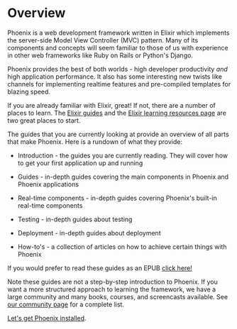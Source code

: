 # Overview

Phoenix is a web development framework written in Elixir which implements the server-side Model View Controller (MVC) pattern. Many of its components and concepts will seem familiar to those of us with experience in other web frameworks like Ruby on Rails or Python's Django.

Phoenix provides the best of both worlds - high developer productivity _and_ high application performance. It also has some interesting new twists like channels for implementing realtime features and pre-compiled templates for blazing speed.

If you are already familiar with Elixir, great! If not, there are a number of places to learn. The [Elixir guides](https://elixir-lang.org/getting-started/introduction.html) and the [Elixir learning resources page](https://elixir-lang.org/learning.html) are two great places to start.

The guides that you are currently looking at provide an overview of all parts that make Phoenix. Here is a rundown of what they provide:

  * Introduction - the guides you are currently reading. They will cover how to get your first application up and running

  * Guides - in-depth guides covering the main components in Phoenix and Phoenix applications

  * Real-time components - in-depth guides covering Phoenix's built-in real-time components

  * Testing - in-depth guides about testing

  * Deployment - in-depth guides about deployment

  * How-to's - a collection of articles on how to achieve certain things with Phoenix

If you would prefer to read these guides as an EPUB [click here!](Phoenix.epub)

Note these guides are not a step-by-step introduction to Phoenix. If you want a more structured approach to learning the framework, we have a large community and many books, courses, and screencasts available. See [our community page](community.html) for a complete list.

[Let's get Phoenix installed](installation.html).
